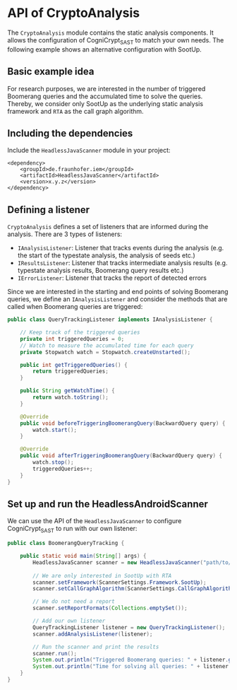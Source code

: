 # API of CryptoAnalysis
The `CryptoAnalysis` module contains the static analysis components. It allows the configuration of CogniCrypt<sub>SAST</sub> to match your own needs. The following example shows an alternative configuration with SootUp.

## Basic example idea
For research purposes, we are interested in the number of triggered Boomerang queries and the accumulated time to solve the queries. Thereby, we consider only SootUp as the underlying static analysis framework and `RTA` as the call graph algorithm.

## Including the dependencies
Include the `HeadlessJavaScanner` module in your project:

```
<dependency>
    <groupId>de.fraunhofer.iem</groupId>
    <artifactId>HeadlessJavaScanner</artifactId>
    <version>x.y.z</version>
</dependency>
```

## Defining a listener
`CryptoAnalysis` defines a set of listeners that are informed during the analysis. There are 3 types of listeners:
- `IAnalysisListener`: Listener that tracks events during the analysis (e.g. the start of the typestate analysis, the analysis of seeds etc.)
- `IResultsListener`: Listener that tracks intermediate analysis results (e.g. typestate analysis results, Boomerang query results etc.)
- `IErrorListener`: Listener that tracks the report of detected errors

Since we are interested in the starting and end points of solving Boomerang queries, we define an `IAnalysisListener` and consider the methods that are called when Boomerang queries are triggered:

```java
public class QueryTrackingListener implements IAnalysisListener {

    // Keep track of the triggered queries
    private int triggeredQueries = 0;
    // Watch to measure the accumulated time for each query
    private Stopwatch watch = Stopwatch.createUnstarted();

    public int getTriggeredQueries() {
        return triggeredQueries;
    }

    public String getWatchTime() {
        return watch.toString();
    }

    @Override
    public void beforeTriggeringBoomerangQuery(BackwardQuery query) {
        watch.start();
    }

    @Override
    public void afterTriggeringBoomerangQuery(BackwardQuery query) {
        watch.stop();
        triggeredQueries++;
    }
}
```

## Set up and run the HeadlessAndroidScanner
We can use the API of the `HeadlessJavaScanner` to configure CogniCrypt<sub>SAST</sub> to run with our own listener:

```java
public class BoomerangQueryTracking {

    public static void main(String[] args) {
        HeadlessJavaScanner scanner = new HeadlessJavaScanner("path/to/app", "path/to/rules");
        
        // We are only interested in SootUp with RTA
        scanner.setFramework(ScannerSettings.Framework.SootUp);
        scanner.setCallGraphAlgorithm(ScannerSettings.CallGraphAlgorithm.RTA);

        // We do not need a report
        scanner.setReportFormats(Collections.emptySet());

        // Add our own listener
        QueryTrackingListener listener = new QueryTrackingListener();
        scanner.addAnalysisListener(listener);

        // Run the scanner and print the results
        scanner.run();
        System.out.println("Triggered Boomerang queries: " + listener.getTriggeredQueries());
        System.out.println("Time for solving all queries: " + listener.getWatchTime());
    }
}
```